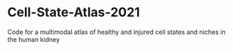 # Cell-State-Atlas-2021
Code for a multimodal atlas of healthy and injured cell states and niches in the human kidney
